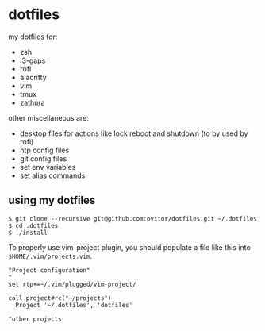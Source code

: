 # dotfiles

my dotfiles for:

* zsh
* i3-gaps
* rofi
* alacritty
* vim
* tmux
* zathura

other miscellaneous are:

* desktop files for actions like lock reboot and shutdown (to by used by rofi)
* ntp config files
* git config files
* set env variables
* set alias commands

## using my dotfiles

```
$ git clone --recursive git@github.com:ovitor/dotfiles.git ~/.dotfiles
$ cd .dotfiles
$ ./install
```

To properly use vim-project plugin, you should populate a file like this
into `$HOME/.vim/projects.vim`.

```
"Project configuration"
"
set rtp+=~/.vim/plugged/vim-project/

call project#rc("~/projects")
  Project '~/.dotfiles', 'dotfiles'

"other projects
```
